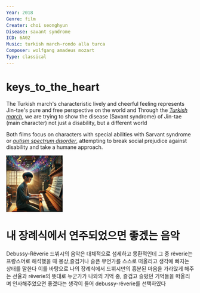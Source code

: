 ```yaml
---
Year: 2018
Genre: film
Creater: choi seonghyun
Disease: savant syndrome 
ICD: 6A02
Music: turkish march-rondo alla turca
Composer: wolfgang amadeus mozart
Type: classical
---
```


# keys_to_the_heart

The Turkish march's characteristic lively and cheerful feeling represents Jin-tae's pure and free perspective on the world and Through the [*Turkish march*](https://youtu.be/HMjQygwPI1c?si=bVuEghC8X-LSoMZr), we are trying to show the disease (Savant syndrome) of Jin-tae (main character) not just a disability, but a different world

Both films focus on characters with special abilities with Sarvant syndrome or [*autism spectrum disorder*](ahn_ire.md), attempting to break social prejudice against disability and take a humane approach.

<img src="./lee_jehwan_img.png.WEBP" alt="image depicting savant syndrome" style="width:30%;" />

# 내 장례식에서 연주되었으면 좋겠는 음악
Debussy-Rêverie
드뷔시의 음악은 대체적으로 섬세하고 몽환적인데 그 중 rêverie는 프랑스어로 해석했을 때 몽상,즐겁거나 슬픈 무언가를 스스로 떠올리고 생각에 빠지는 상태를 말한다 이를 바탕으로 나의 장례식에서 드뷔시만의 흥분된 마음을 가라앉게 해주는 선율과 rêverie의 뜻대로 누군가가 나와의 기억 중, 즐겁고 슬펐던 기억들을 떠올리며 인사해주었으면 좋겠다는 생각이 들어 debussy-rêverie를 선택하였다

